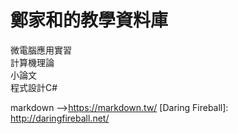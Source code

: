 鄭家和的教學資料庫
====

微電腦應用實習<BR>
計算機理論<BR>
小論文<BR>
程式設計C#<BR>

markdown -->https://markdown.tw/
[Daring Fireball]: http://daringfireball.net/
